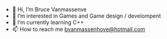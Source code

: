 - 👋 Hi, I’m Bruce Vanmassenve
- 👀 I’m interested in Games and Game design / develompent
- 🌱 I’m currently learning C++
- 📫 How to reach me bvanmassenhove@hotmail.com
